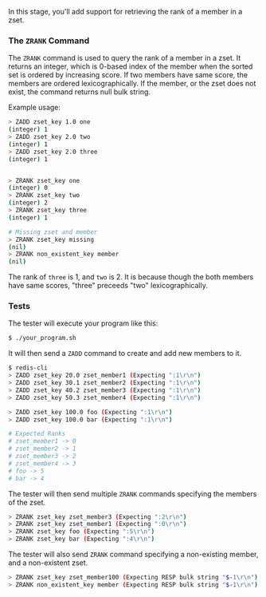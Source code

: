 In this stage, you'll add support for retrieving the rank of a member in a zset.

### The `ZRANK` Command

The `ZRANK` command is used to query the rank of a member in a zset. It returns an integer, which is 0-based index of the member when the sorted set is ordered by increasing score.
If two members have same score, the members are ordered lexicographically. If the member, or the zset does not exist, the command returns null bulk string.

Example usage:
```bash
> ZADD zset_key 1.0 one
(integer) 1
> ZADD zset_key 2.0 two
(integer) 1
> ZADD zset_key 2.0 three
(integer) 1


> ZRANK zset_key one
(integer) 0
> ZRANK zset_key two
(integer) 2
> ZRANK zset_key three
(integer) 1

# Missing zset and member
> ZRANK zset_key missing
(nil)
> ZRANK non_existent_key member
(nil)
```

The rank of `three` is 1, and `two` is 2. It is because though the both members have same scores, "three" preceeds "two" lexicographically.

### Tests

The tester will execute your program like this:

```bash
$ ./your_program.sh
```

It will then send a `ZADD` command to create and add new members to it.

```bash
$ redis-cli
> ZADD zset_key 20.0 zset_member1 (Expecting ":1\r\n")
> ZADD zset_key 30.1 zset_member2 (Expecting ":1\r\n")
> ZADD zset_key 40.2 zset_member3 (Expecting ":1\r\n")
> ZADD zset_key 50.3 zset_member4 (Expecting ":1\r\n")

> ZADD zset_key 100.0 foo (Expecting ":1\r\n")
> ZADD zset_key 100.0 bar (Expecting ":1\r\n")

# Expected Ranks
# zset_member1 -> 0
# zset_member2 -> 1
# zset_member3 -> 2
# zset_member4 -> 3
# foo -> 5
# bar -> 4
```

The tester will then send multiple `ZRANK` commands specifying the members of the zset.
```bash
> ZRANK zset_key zset_member3 (Expecting ":2\r\n")
> ZRANK zset_key zset_member1 (Expecting ":0\r\n")
> ZRANK zset_key foo (Expecting ":5\r\n")
> ZRANK zset_key bar (Expecting ":4\r\n")
```

The tester will also send `ZRANK` command specifying a non-existing member, and a non-existent zset.

```bash
> ZRANK zset_key zset_member100 (Expecting RESP bulk string "$-1\r\n")
> ZRANK non_existent_key member (Expecting RESP bulk string "$-1\r\n")
```